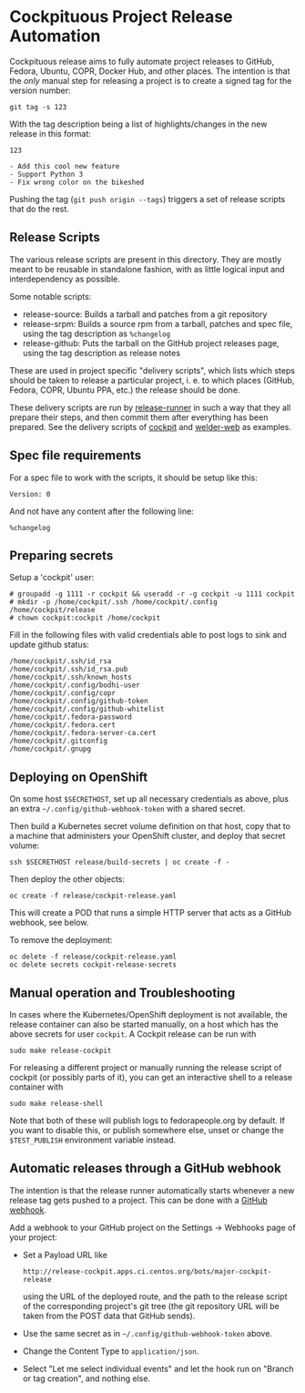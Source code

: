 # Cockpituous Project Release Automation

Cockpituous release aims to fully automate project releases to GitHub, Fedora,
Ubuntu, COPR, Docker Hub, and other places. The intention is that the *only*
manual step for releasing a project is to create a signed tag for the version
number:

    git tag -s 123

With the tag description being a list of highlights/changes in the new release
in this format:

    123

    - Add this cool new feature
    - Support Python 3
    - Fix wrong color on the bikeshed

Pushing the tag (`git push origin --tags`) triggers a set of release scripts
that do the rest.

## Release Scripts

The various release scripts are present in this directory. They are mostly
meant to be reusable in standalone fashion, with as little logical input
and interdependency as possible.

Some notable scripts:

 * release-source: Builds a tarball and patches from a git repository
 * release-srpm: Builds a source rpm from a tarball, patches and spec file,
   using the tag description as `%changelog`
 * release-github: Puts the tarball on the GitHub project releases page, using
   the tag description as release notes

These are used in project specific "delivery scripts", which lists which steps
should be taken to release a particular project, i. e. to which places (GitHub,
Fedora, COPR, Ubuntu PPA, etc.) the release should be done.

These delivery scripts are run by [release-runner](./release-runner) in such a
way that they all prepare their steps, and then commit them after everything
has been prepared. See the delivery scripts of
[cockpit](https://github.com/cockpit-project/cockpit/blob/master/bots/major-cockpit-release)
and
[welder-web](https://github.com/weldr/welder-web/blob/master/utils/cockpituous-release)
as examples.

## Spec file requirements

For a spec file to work with the scripts, it should be setup like this:

    Version: 0

And not have any content after the following line:

    %changelog

## Preparing secrets

Setup a 'cockpit' user:

    # groupadd -g 1111 -r cockpit && useradd -r -g cockpit -u 1111 cockpit
    # mkdir -p /home/cockpit/.ssh /home/cockpit/.config /home/cockpit/release
    # chown cockpit:cockpit /home/cockpit

Fill in the following files with valid credentials able to post logs to sink and
update github status:

    /home/cockpit/.ssh/id_rsa
    /home/cockpit/.ssh/id_rsa.pub
    /home/cockpit/.ssh/known_hosts
    /home/cockpit/.config/bodhi-user
    /home/cockpit/.config/copr
    /home/cockpit/.config/github-token
    /home/cockpit/.config/github-whitelist
    /home/cockpit/.fedora-password
    /home/cockpit/.fedora.cert
    /home/cockpit/.fedora-server-ca.cert
    /home/cockpit/.gitconfig
    /home/cockpit/.gnupg

## Deploying on OpenShift

On some host `$SECRETHOST`, set up all necessary credentials as above, plus an
extra `~/.config/github-webhook-token` with a shared secret.

Then build a Kubernetes secret volume definition on that host, copy that to a
machine that administers your OpenShift cluster, and deploy that secret volume:

    ssh $SECRETHOST release/build-secrets | oc create -f -

Then deploy the other objects:

    oc create -f release/cockpit-release.yaml

This will create a POD that runs a simple HTTP server that acts as a GitHub
webhook, see below.

To remove the deployment:

    oc delete -f release/cockpit-release.yaml
    oc delete secrets cockpit-release-secrets

## Manual operation and Troubleshooting

In cases where the Kubernetes/OpenShift deployment is not available, the
release container can also be started manually, on a host which has the above
secrets for user `cockpit`. A Cockpit release can be run with

    sudo make release-cockpit

For releasing a different project or manually running the release script of
cockpit (or possibly parts of it), you can get an interactive shell to a
release container with

    sudo make release-shell

Note that both of these will publish logs to fedorapeople.org by default. If
you want to disable this, or publish somewhere else, unset or change the
`$TEST_PUBLISH` environment variable instead.

## Automatic releases through a GitHub webhook

The intention is that the release runner automatically starts whenever a new
release tag gets pushed to a project. This can be done with a
[GitHub webhook](https://developer.github.com/webhooks/).

Add a webhook to your GitHub project on the Settings → Webhooks page of your project:

 * Set a Payload URL like

       http://release-cockpit.apps.ci.centos.org/bots/major-cockpit-release

   using the URL of the deployed route, and the path to the release script of
   the corresponding project's git tree (the git repository URL will be taken
   from the POST data that GitHub sends).

 * Use the same secret as in `~/.config/github-webhook-token` above.

 * Change the Content Type to `application/json`.

 * Select "Let me select individual events" and let the hook run on "Branch or
   tag creation", and nothing else.
